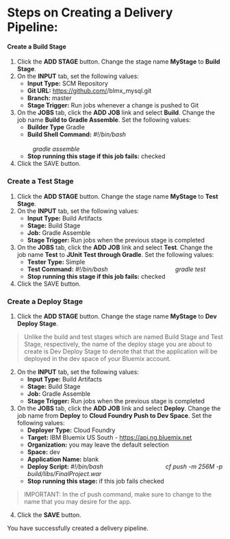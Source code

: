 # Steps on Creating a Delivery Pipeline:
#### Create a Build Stage
1. Click the **ADD STAGE** button. Change the stage name **MyStage** to **Build Stage**.
2. On the **INPUT** tab, set the following values:
    - **Input Type:**	SCM Repository	
    -  **Git URL:** https://github.com/<username>/blmx_mysql.git	
    - **Branch:**	master	
    - **Stage Trigger:**	Run jobs whenever a change is pushed to Git	
3. On the **JOBS** tab, click the **ADD JOB** link and select **Build**. Change the job name **Build to Gradle Assemble**. Set the following values:
    - **Builder Type**	Gradle	
    - **Build Shell Command:** *#!/bin/bash*
&nbsp;&nbsp;&nbsp;&nbsp;&nbsp;&nbsp;&nbsp;&nbsp;&nbsp;&nbsp;&nbsp;&nbsp;&nbsp;&nbsp;&nbsp;&nbsp;&nbsp;&nbsp;&nbsp;&nbsp;&nbsp;&nbsp;&nbsp;&nbsp;&nbsp;&nbsp;&nbsp;&nbsp;&nbsp;&nbsp;&nbsp;&nbsp;&nbsp;&nbsp;&nbsp;&nbsp;&nbsp;&nbsp;&nbsp;&nbsp;&nbsp;&nbsp;&nbsp;&nbsp;&nbsp;&nbsp;&nbsp;&nbsp;&nbsp;&nbsp;&nbsp;&nbsp;&nbsp;&nbsp;&nbsp;&nbsp;&nbsp;&nbsp;&nbsp;&nbsp;&nbsp;&nbsp;&nbsp;&nbsp;&nbsp;&nbsp;&nbsp;&nbsp;&nbsp;&nbsp;&nbsp;&nbsp;&nbsp;&nbsp;&nbsp;&nbsp;&nbsp;&nbsp;&nbsp;&nbsp;&nbsp;&nbsp;&nbsp;&nbsp;&nbsp;&nbsp;&nbsp;&nbsp;&nbsp;&nbsp;&nbsp;&nbsp;&nbsp;&nbsp;&nbsp;&nbsp;&nbsp;&nbsp;&nbsp;&nbsp;&nbsp;&nbsp;&nbsp;&nbsp;&nbsp;&nbsp;&nbsp;&nbsp;&nbsp;&nbsp;&nbsp;&nbsp;&nbsp;&nbsp;&nbsp;&nbsp;&nbsp;                *gradle assemble*
    - **Stop running this stage if this job fails:**	checked	
4. Click the SAVE button.

### Create a Test Stage
1. Click the **ADD STAGE** button. Change the stage name **MyStage** to **Test Stage**.
2. On the **INPUT** tab, set the following values:
    - **Input Type:**	Build Artifacts	
    - **Stage:**	Build Stage	
    - **Job:**	Gradle Assemble	
    - **Stage Trigger:**	Run jobs when the previous stage is completed	
3. On the **JOBS** tab, click the **ADD JOB** link and select **Test**. Change the job name **Test** to **JUnit Test through Gradle**. Set the following values:
    - **Tester Type:**	Simple	
    - **Test Command:** *#!/bin/bash*
&nbsp;&nbsp;&nbsp;&nbsp;&nbsp;&nbsp;&nbsp;&nbsp;&nbsp;&nbsp;&nbsp;&nbsp;&nbsp;&nbsp;&nbsp;&nbsp;&nbsp;&nbsp;&nbsp;&nbsp;&nbsp;&nbsp;&nbsp;&nbsp;&nbsp;&nbsp;&nbsp;&nbsp;&nbsp;&nbsp;&nbsp;&nbsp;&nbsp;&nbsp;&nbsp;&nbsp;&nbsp;&nbsp;&nbsp;*gradle test*	
    - **Stop running this stage if this job fails:**	checked	
4. Click the SAVE button.

### Create a Deploy Stage
1. Click the **ADD STAGE** button. Change the stage name **MyStage** to **Dev Deploy Stage**.

>Unlike the build and test stages which are named Build Stage and Test Stage, respectively, the name of the deploy stage you are about to create is Dev Deploy Stage to denote that that the application will be deployed in the dev space of your Bluemix account.
2. On the **INPUT** tab, set the following values:
    - **Input Type:**	Build Artifacts	
    - **Stage:**	Build Stage	
    - **Job:**	Gradle Assemble	
    - **Stage Trigger:**	Run jobs when the previous stage is completed	
3. On the **JOBS** tab, click the **ADD JOB** link and select **Deploy**. Change the job name from **Deploy** to **Cloud Foundry Push to Dev Space**. Set the following values:
    - **Deployer Type:**	Cloud Foundry	
    - **Target:**	IBM Bluemix US South - https://api.ng.bluemix.net	
    - **Organization:**	you may leave the default selection	
    - **Space:**	dev	
    - **Application Name:**	blank	
    - **Deploy Script:**	*#!/bin/bash*
&nbsp;&nbsp;&nbsp;&nbsp;&nbsp;&nbsp;&nbsp;&nbsp;&nbsp;&nbsp;&nbsp;&nbsp;&nbsp;&nbsp;&nbsp;&nbsp;&nbsp;&nbsp;&nbsp;&nbsp;&nbsp;&nbsp;&nbsp;&nbsp;&nbsp;&nbsp;&nbsp;&nbsp;&nbsp;&nbsp;&nbsp;&nbsp;&nbsp;&nbsp;&nbsp;&nbsp;*cf push <your desired name> -m 256M -p build/libs/FinalProject.war*	
    - **Stop running this stage:** if this job fails	checked	
>IMPORTANT: In the cf push command, make sure to change <your desired name> to the name that you may desire for the app.
4. Click the **SAVE** button.

You have successfully created a delivery pipeline.
